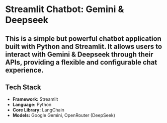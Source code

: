 # Streamlit Chatbot: Gemini & Deepseek

This is a simple but powerful chatbot application built with Python and Streamlit. It allows users to interact with Gemini & Deepseek through their APIs, providing a flexible and configurable chat experience.
---

## Tech Stack

* **Framework:** Streamlit
* **Language:** Python
* **Core Library:** LangChain
* **Models:** Google Gemini, OpenRouter (DeepSeek)
